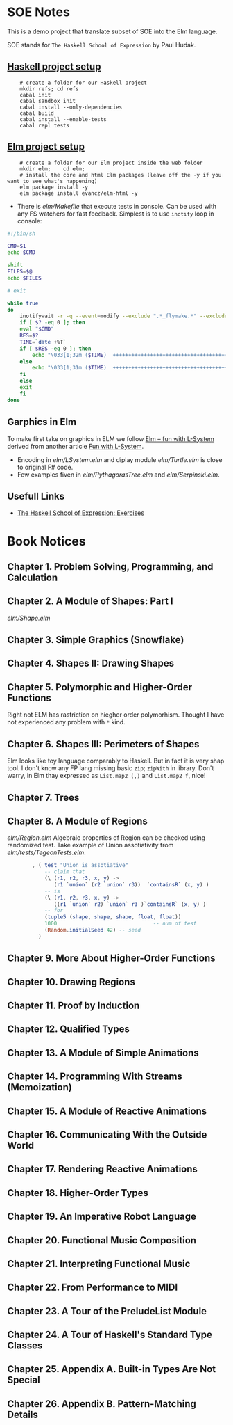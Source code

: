 # SOE Notes

This is a demo project that translate subset of SOE into the Elm language.

SOE stands for `The Haskell School of Expression` by Paul Hudak.

## [Haskell project setup](https://howistart.org/posts/haskell/1)

```
    # create a folder for our Haskell project
    mkdir refs; cd refs
    cabal init
    cabal sandbox init
    cabal install --only-dependencies
    cabal build
    cabal install --enable-tests
    cabal repl tests
```

## [Elm project setup](https://github.com/urfolomeus/seat_saver)

```
    # create a folder for our Elm project inside the web folder
    mkdir elm;    cd elm;
    # install the core and html Elm packages (leave off the -y if you want to see what's happening)
    elm package install -y
    elm package install evancz/elm-html -y
```

* There is *elm/Makefile* that execute tests in console. Can be used with any FS watchers for fast feedback.
Simplest is to use `inotify` loop in console:
```bash
#!/bin/sh

CMD=$1
echo $CMD

shift
FILES=$@
echo $FILES

# exit

while true
do
    inotifywait -r -q --event=modify --exclude ".*_flymake.*" --exclude "\.#.*" --exclude "tmp" --exclude ".*\.log" $FILES
    if [ $? -eq 0 ]; then
	eval "$CMD"
	RES=$?
	TIME=`date +%T`
	if [ $RES -eq 0 ]; then
	    echo "\033[1;32m ($TIME)  ++++++++++++++++++++++++++++++++++++++++++++++++++++++++\033[m"
	else
	    echo "\033[1;31m ($TIME)  ++++++++++++++++++++++++++++++++++++++++++++++++++++++++\033[m"
	fi
    else
	exit
    fi
done

```

## Garphics in Elm

To make first take on graphics in ELM we follow
[Elm – fun with L-System](http://theburningmonk.com/2015/10/elm-fun-with-l-system-part-4/)
derived from another article [Fun with L-System](http://www.clear-lines.com/blog/post/Fun-with-L-system.aspx).

* Encoding in *elm/LSystem.elm* and diplay module *elm/Turtle.elm* is close to original F# code.
* Few examples fiven in *elm/PythagorasTree.elm* and *elm/Serpinski.elm*.

## Usefull Links
* [The Haskell School of Expression: Exercises](http://www.elbeno.com/haskell_soe_blog/?page_id=24)

# Book Notices
## Chapter  1. Problem Solving, Programming, and Calculation

## Chapter  2. A Module of Shapes: Part I
*elm/Shape.elm*

## Chapter  3. Simple Graphics (Snowflake)

## Chapter  4. Shapes II: Drawing Shapes

## Chapter  5. Polymorphic and Higher-Order Functions
Right not ELM has rastriction on hiegher order polymorhism. Thought I have not experienced any problem with `*` kind.

## Chapter  6. Shapes III: Perimeters of Shapes
Elm looks like toy language comparably to Haskell. But in fact it is very shap tool.
I don't know any FP lang missing basic `zip`; `zipWith` in library.
Don't warry, in Elm thay expressed as `List.map2 (,)` and `List.map2 f`, nice!

## Chapter  7. Trees

## Chapter  8. A Module of Regions
*elm/Region.elm*
Algebraic properties of Region can be checked using randomized test.
Take example of Union assotiativity from *elm/tests/TegeonTests.elm*.
```elm
        , ( test "Union is assotiative"
            -- claim that
            (\ (r1, r2, r3, x, y) ->
               (r1 `union` (r2 `union` r3))  `containsR` (x, y) )
            -- is
            (\ (r1, r2, r3, x, y) ->
               ((r1 `union` r2) `union` r3 )`containsR` (x, y) )
            -- for
            (tuple5 (shape, shape, shape, float, float))
            1000                               -- num of test
            (Random.initialSeed 42) -- seed
          )
```

## Chapter  9. More About Higher-Order Functions

## Chapter 10. Drawing Regions
## Chapter 11. Proof by Induction
## Chapter 12. Qualified Types
## Chapter 13. A Module of Simple Animations
## Chapter 14. Programming With Streams (Memoization)
## Chapter 15. A Module of Reactive Animations
## Chapter 16. Communicating With the Outside World
## Chapter 17. Rendering Reactive Animations
## Chapter 18. Higher-Order Types
## Chapter 19. An Imperative Robot Language
## Chapter 20. Functional Music Composition
## Chapter 21. Interpreting Functional Music
## Chapter 22. From Performance to MIDI
## Chapter 23. A Tour of the PreludeList Module
## Chapter 24. A Tour of Haskell's Standard Type Classes
## Chapter 25. Appendix A. Built-in Types Are Not Special
## Chapter 26. Appendix B. Pattern-Matching Details
